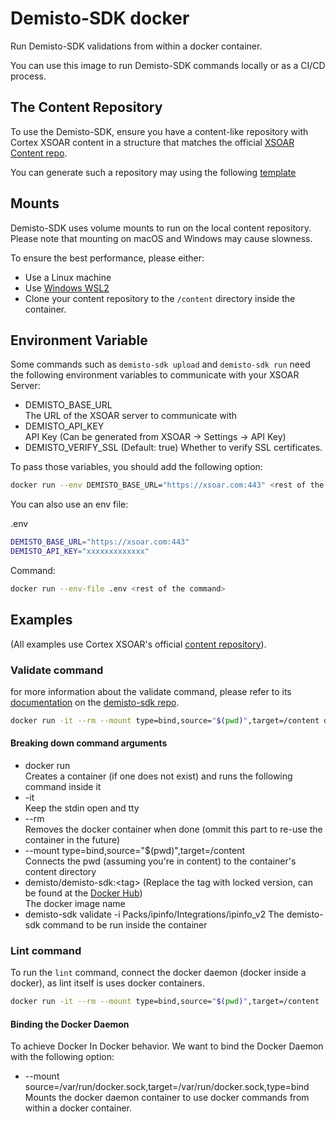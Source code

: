# Demisto-SDK docker

Run Demisto-SDK validations from within a docker container.

You can use this image to run Demisto-SDK commands locally or as a CI/CD process.

## The Content Repository

To use the Demisto-SDK, ensure you have a content-like repository with Cortex XSOAR content in a structure that matches the official [XSOAR Content repo](https://github.com/demisto/content).

You can generate such a repository may using the following [template](https://github.com/demisto/content-external-template)

## Mounts

Demisto-SDK uses volume mounts to run on the local content repository.
Please note that mounting on macOS and Windows may cause slowness.

To ensure the best performance, please either:

- Use a Linux machine
- Use [Windows WSL2](https://docs.microsoft.com/en-us/windows/wsl/install)
- Clone your content repository to the `/content` directory inside the container.

## Environment Variable

Some commands such as `demisto-sdk upload` and `demisto-sdk run` need the following environment variables to communicate with your XSOAR Server:

- DEMISTO_BASE_URL  
    The URL of the XSOAR server to communicate with
- DEMISTO_API_KEY  
    API Key (Can be generated from XSOAR -> Settings -> API Key)
- DEMISTO_VERIFY_SSL (Default: true)
    Whether to verify SSL certificates.

To pass those variables, you should add the following option:

```sh
docker run --env DEMISTO_BASE_URL="https://xsoar.com:443" <rest of the command>
```

You can also use an env file:

.env

```sh
DEMISTO_BASE_URL="https://xsoar.com:443"
DEMISTO_API_KEY="xxxxxxxxxxxxx"
```

Command:

```sh
docker run --env-file .env <rest of the command>
```

## Examples

(All examples use Cortex XSOAR's official [content repository](https://github.com/demisto/content)).

### Validate command

for more information about the validate command, please refer to its [documentation](https://github.com/demisto/demisto-sdk/blob/master/demisto_sdk/commands/validate/README.md) on the [demisto-sdk repo](https://github.com/demisto/demisto-sdk).

```sh
docker run -it --rm --mount type=bind,source="$(pwd)",target=/content demisto/demisto-sdk:<tag> demisto-sdk validate -i Packs/ipinfo/Integrations/ipinfo_v2
```

#### Breaking down command arguments

- docker run  
    Creates a container (if one does not exist) and runs the following command inside it
- -it  
    Keep the stdin open and tty
- --rm  
    Removes the docker container when done (ommit this part to re-use the container in the future)
- --mount type=bind,source="$(pwd)",target=/content  
    Connects the pwd (assuming you're in content) to the container's content directory
- demisto/demisto-sdk:\<tag> (Replace the tag with locked version, can be found at the [Docker Hub](https://hub.docker.com/r/demisto/demisto-sdk))  
    The docker image name  
- demisto-sdk validate -i Packs/ipinfo/Integrations/ipinfo_v2
    The demisto-sdk command to be run inside the container

### Lint command

To run the `lint` command, connect the docker daemon (docker inside a docker), as lint itself is uses docker containers.

```sh
docker run -it --rm --mount type=bind,source="$(pwd)",target=/content --mount source=/var/run/docker.sock,target=/var/run/docker.sock,type=bind demisto/demisto-sdk <demisto-sdk-command>
```

#### Binding the Docker Daemon

To achieve Docker In Docker behavior. We want to bind the Docker Daemon with the following option:

- --mount source=/var/run/docker.sock,target=/var/run/docker.sock,type=bind  
    Mounts the docker daemon container to use docker commands from within a docker container.
